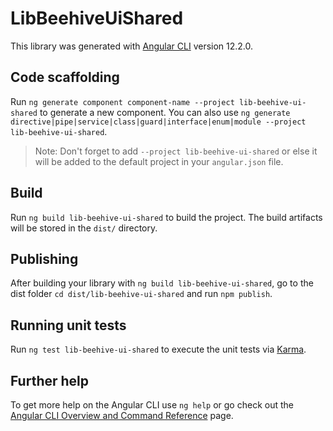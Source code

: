 # LibBeehiveUiShared

This library was generated with [Angular CLI](https://github.com/angular/angular-cli) version 12.2.0.

## Code scaffolding

Run `ng generate component component-name --project lib-beehive-ui-shared` to generate a new component. You can also use `ng generate directive|pipe|service|class|guard|interface|enum|module --project lib-beehive-ui-shared`.
> Note: Don't forget to add `--project lib-beehive-ui-shared` or else it will be added to the default project in your `angular.json` file. 

## Build

Run `ng build lib-beehive-ui-shared` to build the project. The build artifacts will be stored in the `dist/` directory.

## Publishing

After building your library with `ng build lib-beehive-ui-shared`, go to the dist folder `cd dist/lib-beehive-ui-shared` and run `npm publish`.

## Running unit tests

Run `ng test lib-beehive-ui-shared` to execute the unit tests via [Karma](https://karma-runner.github.io).

## Further help

To get more help on the Angular CLI use `ng help` or go check out the [Angular CLI Overview and Command Reference](https://angular.io/cli) page.
